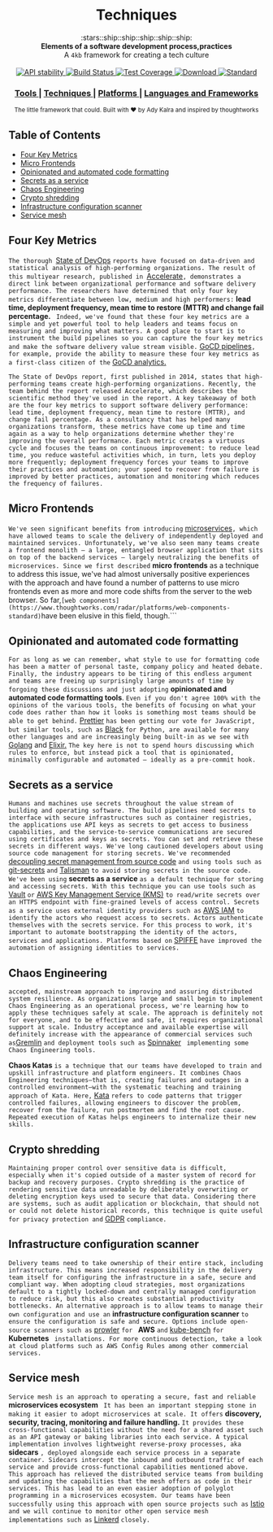 <h1 align="center">Techniques</h1>

<div align="center">
  :stars::ship::ship::ship::ship::ship:
</div>
<div align="center">
  <strong>Elements of a software development process,practices</strong>
</div>
<div align="center">
  A <code>4kb</code> framework for creating a tech culture
</div>

<br />

<div align="center">
  <!-- Stability -->
  <a href="https://nodejs.org/api/documentation.html#documentation_stability_index">
    <img src="https://img.shields.io/badge/stability-experimental-orange.svg?style=flat-square"
      alt="API stability" />
  </a>  
  <!-- Build Status -->
  <a href="https://travis-ci.org/choojs/choo">
    <img src="https://img.shields.io/travis/choojs/choo/master.svg?style=flat-square"
      alt="Build Status" />
  </a>
  <!-- Test Coverage -->
  <a href="https://codecov.io/github/choojs/choo">
    <img src="https://img.shields.io/codecov/c/github/choojs/choo/master.svg?style=flat-square"
      alt="Test Coverage" />
  </a>
  <!-- Downloads -->
  <a href="https://npmjs.org/package/choo">
    <img src="https://img.shields.io/npm/dt/choo.svg?style=flat-square"
      alt="Download" />
  </a>
  <!-- Standard -->
  <a href="https://standardjs.com">
    <img src="https://img.shields.io/badge/code%20style-standard-brightgreen.svg?style=flat-square"
      alt="Standard" />
  </a>
</div>

<div align="center">
  <h3>
    <a href="https://github.com/AdyKalra/technologyradar/blob/master/Tools.md">
      Tools
    </a>
    <span> | </span>
    <a href="https://github.com/AdyKalra/technologyradar/edit/master/Techniques.md">
      Techniques
    </a>
    <span> | </span>
    <a href="https://github.com/AdyKalra/technologyradar/blob/master/Platforms.md">
      Platforms
    </a>
    <span> | </span>
    <a href="https://github.com/AdyKalra/technologyradar/blob/master/Programming%20Languages%20and%20Frameworks.md">
      Languages and Frameworks
    </a>
    </h3>
</div>

<div align="center">
  <sub>The little framework that could. Built with ❤︎ by
  Ady Kalra</a> and
    inspired by thoughtworks
  </a>
</div>

## Table of Contents
- [Four Key Metrics](#four-key-metrics)
- [Micro Frontends](#Micro-Frontends)
- [Opinionated and automated code formatting](#Opinionated-and-automated-code-formatting)
- [Secrets as a service](#Secrets-as-a-service)
- [Chaos Engineering](#Chaos-Engineering)
- [Crypto shredding](Crypto-shredding)
- [Infrastructure configuration scanner](Infrastructure-configuration-scanner)
- [Service mesh](Service-mesh)

## Four Key Metrics

```The thorough ```[State of DevOps](https://cloud.google.com/devops/) ```reports have focused on data-driven and statistical analysis of high-performing organizations. The result of this multiyear research, published in ```[Accelerate](https://itrevolution.com/book/accelerate/)```, demonstrates a direct link between organizational performance and software delivery performance. The researchers have determined that only four key metrics differentiate between low, medium and high performers:``` **lead time, deployment frequency, mean time to restore (MTTR) and change fail percentage.** ``` Indeed, we've found that these four key metrics are a simple and yet powerful tool to help leaders and teams focus on measuring and improving what matters. A good place to start is to instrument the build pipelines so you can capture the four key metrics and make the software delivery value stream visible.``` [GoCD pipelines](https://www.gocd.org/)```, for example, provide the ability to measure these four key metrics as a first-class citizen of the``` [GoCD analytics.](https://www.gocd.org/analytics.html)

```The State of DevOps report, first published in 2014, states that high-performing teams create high-performing organizations. Recently, the team behind the report released Accelerate, which describes the scientific method they've used in the report. A key takeaway of both are the four key metrics to support software delivery performance: lead time, deployment frequency, mean time to restore (MTTR), and change fail percentage. As a consultancy that has helped many organizations transform, these metrics have come up time and time again as a way to help organizations determine whether they're improving the overall performance. Each metric creates a virtuous cycle and focuses the teams on continuous improvement: to reduce lead time, you reduce wasteful activities which, in turn, lets you deploy more frequently; deployment frequency forces your teams to improve their practices and automation; your speed to recover from failure is improved by better practices, automation and monitoring which reduces the frequency of failures.```

## Micro Frontends
```We've seen significant benefits from introducing``` [microservices](https://martinfowler.com/articles/microservices.html)```, which have allowed teams to scale the delivery of independently deployed and maintained services. Unfortunately, we've also seen many teams create a frontend monolith — a large, entangled browser application that sits on top of the backend services — largely neutralizing the benefits of microservices. Since we first described``` **micro frontends** as a technique to address this issue, we've had almost universally positive experiences with the approach and have found a number of patterns to use micro frontends even as more and more code shifts from the server to the web browser. So far,``` [web components](https://www.thoughtworks.com/radar/platforms/web-components-standard) ```have been elusive in this field, though.```

## Opinionated and automated code formatting 
```For as long as we can remember, what style to use for formatting code has been a matter of personal taste, company policy and heated debate. Finally, the industry appears to be tiring of this endless argument and teams are freeing up surprisingly large amounts of time by forgoing these discussions and just adopting``` **opinionated and automated code formatting tools**. ```Even if you don't agree 100% with the opinions of the various tools, the benefits of focusing on what your code does rather than how it looks is something most teams should be able to get behind.``` [Prettier](https://www.thoughtworks.com/radar/tools/prettier) ```has been getting our vote for JavaScript, but similar tools, such as``` [Black](https://github.com/ambv/black) ```for Python, are available for many other languages and are increasingly being built-in as we see with``` [Golang](https://golang.org/cmd/gofmt/) and [Elixir.](https://elixir-lang.org/blog/2018/01/17/elixir-v1-6-0-released/) ```The key here is not to spend hours discussing which rules to enforce, but instead pick a tool that is opinionated, minimally configurable and automated — ideally as a pre-commit hook.```

## Secrets as a service
```Humans and machines use secrets throughout the value stream of building and operating software. The build pipelines need secrets to interface with secure infrastructures such as container registries, the applications use API keys as secrets to get access to business capabilities, and the service-to-service communications are secured using certificates and keys as secrets. You can set and retrieve these secrets in different ways. We've long cautioned developers about using source code management for storing secrets. We've recommended``` [decoupling secret management from source code](https://www.thoughtworks.com/radar/techniques/decoupling-secret-management-from-source-code) ```and using tools such as``` [git-secrets](https://www.thoughtworks.com/radar/tools/git-secrets) ```and``` [Talisman](https://www.thoughtworks.com/radar/tools/talisman) ```to avoid storing secrets in the source code. We've been using``` **secrets as a service** ```as a default technique for storing and accessing secrets. With this technique you can use tools such as``` [Vault](https://www.thoughtworks.com/radar/tools/hashicorp-vault) ```or``` [AWS Key Management Service (KMS)](https://aws.amazon.com/kms/) ```to read/write secrets over an HTTPS endpoint with fine-grained levels of access control. Secrets as a service uses external identity providers such as``` [AWS IAM](https://aws.amazon.com/iam/) ```to identify the actors who request access to secrets. Actors authenticate themselves with the secrets service. For this process to work, it's important to automate bootstrapping the identity of the actors, services and applications. Platforms based on``` [SPIFFE](https://www.thoughtworks.com/radar/platforms/spiffe) ```have improved the automation of assigning identities to services.```

## Chaos Engineering
```accepted, mainstream approach to improving and assuring distributed system resilience. As organizations large and small begin to implement Chaos Engineering as an operational process, we're learning how to apply these techniques safely at scale. The approach is definitely not for everyone, and to be effective and safe, it requires organizational support at scale. Industry acceptance and available expertise will definitely increase with the appearance of commercial services such as```[Gremlin](https://www.thoughtworks.com/radar/tools/gremlin) ```and deployment tools such as``` [Spinnaker](https://www.thoughtworks.com/radar/tools/spinnaker) ``` implementing some Chaos Engineering tools.```

**Chaos Katas** ```is a technique that our teams have developed to train and upskill infrastructure and platform engineers. It combines Chaos Engineering techniques—that is, creating failures and outages in a controlled environment—with the systematic teaching and training approach of Kata. Here,``` [Kata](https://en.wikipedia.org/wiki/Kata) ```refers to code patterns that trigger controlled failures, allowing engineers to discover the problem, recover from the failure, run postmortem and find the root cause. Repeated execution of Katas helps engineers to internalize their new skills.```

## Crypto shredding
```Maintaining proper control over sensitive data is difficult, especially when it's copied outside of a master system of record for backup and recovery purposes. Crypto shredding is the practice of rendering sensitive data unreadable by deliberately overwriting or deleting encryption keys used to secure that data. Considering there are systems, such as audit application or blockchain, that should not or could not delete historical records, this technique is quite useful for privacy protection and``` [GDPR](https://www.thoughtworks.com/insights/blog/gdpr-it-s-time-rethink-your-approach-privacy) ```compliance.```

## Infrastructure configuration scanner
```Delivery teams need to take ownership of their entire stack, including infrastructure. This means increased responsibility in the delivery team itself for configuring the infrastructure in a safe, secure and compliant way. When adopting cloud strategies, most organizations default to a tightly locked-down and centrally managed configuration to reduce risk, but this also creates substantial productivity bottlenecks. An alternative approach is to allow teams to manage their own configuration and use an``` **infrastructure configuration scanner** ```to ensure the configuration is safe and secure. Options include open-source scanners such as``` [prowler](https://github.com/toniblyx/prowler) ```for ``` **AWS** ```and``` [kube-bench](https://www.thoughtworks.com/radar/tools/kube-bench) ```for``` **Kubernetes** ``` installations. For more continuous detection, take a look at cloud platforms such as AWS Config Rules among other commercial services.```

## Service mesh
```Service mesh is an approach to operating a secure, fast and reliable``` **microservices ecosystem** ``` It has been an important stepping stone in making it easier to adopt microservices at scale. It offers``` **discovery, security, tracing, monitoring and failure handling.** ```It provides these cross-functional capabilities without the need for a shared asset such as an API gateway or baking libraries into each service. A typical implementation involves lightweight reverse-proxy processes, aka``` **sidecars** ```, deployed alongside each service process in a separate container. Sidecars intercept the inbound and outbound traffic of each service and provide cross-functional capabilities mentioned above. This approach has relieved the distributed service teams from building and updating the capabilities that the mesh offers as code in their services. This has lead to an even easier adoption of polyglot programming in a microservices ecosystem. Our teams have been successfully using this approach with open source projects such as``` [Istio](https://www.thoughtworks.com/radar/platforms/istio) ```and we will continue to monitor other open service mesh implementations such as``` [Linkerd](https://linkerd.io/) ```closely.```
